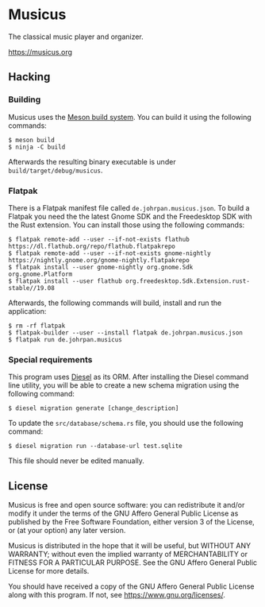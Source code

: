 # Musicus

The classical music player and organizer.

https://musicus.org

## Hacking

### Building

Musicus uses the [Meson build system](https://mesonbuild.com/). You can build
it using the following commands:

```
$ meson build
$ ninja -C build
```

Afterwards the resulting binary executable is under
`build/target/debug/musicus`.

### Flatpak

There is a Flatpak manifest file called `de.johrpan.musicus.json`. To build a
Flatpak you need the the latest Gnome SDK and the Freedesktop SDK with the Rust
extension. You can install those using the following commands:

```
$ flatpak remote-add --user --if-not-exists flathub https://dl.flathub.org/repo/flathub.flatpakrepo
$ flatpak remote-add --user --if-not-exists gnome-nightly https://nightly.gnome.org/gnome-nightly.flatpakrepo
$ flatpak install --user gnome-nightly org.gnome.Sdk org.gnome.Platform
$ flatpak install --user flathub org.freedesktop.Sdk.Extension.rust-stable//19.08
```

Afterwards, the following commands will build, install and run the application:

```
$ rm -rf flatpak
$ flatpak-builder --user --install flatpak de.johrpan.musicus.json
$ flatpak run de.johrpan.musicus
```

### Special requirements

This program uses [Diesel](https://diesel.rs) as its ORM. After installing
the Diesel command line utility, you will be able to create a new schema
migration using the following command:

```
$ diesel migration generate [change_description]
```

To update the `src/database/schema.rs` file, you should use the following
command:

```
$ diesel migration run --database-url test.sqlite
```

This file should never be edited manually.

## License

Musicus is free and open source software: you can redistribute it and/or modify
it under the terms of the GNU Affero General Public License as published by the
Free Software Foundation, either version 3 of the License, or (at your option)
any later version.

Musicus is distributed in the hope that it will be useful, but WITHOUT ANY
WARRANTY; without even the implied warranty of MERCHANTABILITY or FITNESS FOR
A PARTICULAR PURPOSE. See the GNU Affero General Public License for more
details.

You should have received a copy of the GNU Affero General Public License along
with this program. If not, see https://www.gnu.org/licenses/.
